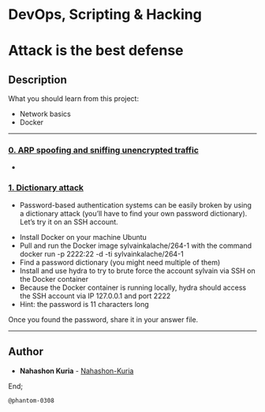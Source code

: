 # DevOps, Scripting & Hacking
# Attack is the best defense

## Description
What you should learn from this project:
- Network basics
- Docker

---

### [0. ARP spoofing and sniffing unencrypted traffic](./0-sniffing)
* 

### [1. Dictionary attack](./1-dictionary_attack)
* Password-based authentication systems can be easily broken by using a dictionary attack (you’ll have to find your own password dictionary). Let’s try it on an SSH account.
- Install Docker on your machine Ubuntu
- Pull and run the Docker image sylvainkalache/264-1 with the command docker run -p 2222:22 -d -ti sylvainkalache/264-1
- Find a password dictionary (you might need multiple of them)
- Install and use hydra to try to brute force the account sylvain via SSH on the Docker container
- Because the Docker container is running locally, hydra should access the SSH account via IP 127.0.0.1 and port 2222
- Hint: the password is 11 characters long

Once you found the password, share it in your answer file.

---

## Author
* **Nahashon Kuria** - [Nahashon-Kuria](https://github.com/Nahashon-Kuria)

End;

    @phantom-0308